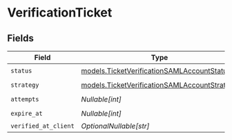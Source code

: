 # VerificationTicket


## Fields

| Field                                                                                              | Type                                                                                               | Required                                                                                           | Description                                                                                        | Example                                                                                            |
| -------------------------------------------------------------------------------------------------- | -------------------------------------------------------------------------------------------------- | -------------------------------------------------------------------------------------------------- | -------------------------------------------------------------------------------------------------- | -------------------------------------------------------------------------------------------------- |
| `status`                                                                                           | [models.TicketVerificationSAMLAccountStatus](../models/ticketverificationsamlaccountstatus.md)     | :heavy_check_mark:                                                                                 | N/A                                                                                                | verified                                                                                           |
| `strategy`                                                                                         | [models.TicketVerificationSAMLAccountStrategy](../models/ticketverificationsamlaccountstrategy.md) | :heavy_check_mark:                                                                                 | N/A                                                                                                | ticket                                                                                             |
| `attempts`                                                                                         | *Nullable[int]*                                                                                    | :heavy_check_mark:                                                                                 | N/A                                                                                                | <nil>                                                                                              |
| `expire_at`                                                                                        | *Nullable[int]*                                                                                    | :heavy_check_mark:                                                                                 | N/A                                                                                                | <nil>                                                                                              |
| `verified_at_client`                                                                               | *OptionalNullable[str]*                                                                            | :heavy_minus_sign:                                                                                 | N/A                                                                                                |                                                                                                    |